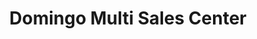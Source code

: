---
title: "Domingo Multi Sales Center"
url: /manila/domingo-multi-sales-center/
shop: Eisenwaren
---